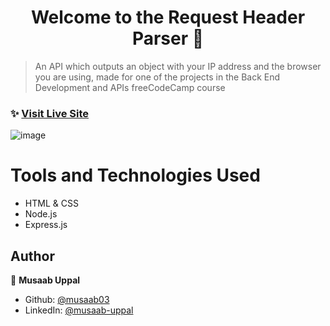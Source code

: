 <h1 align="center">Welcome to the Request Header Parser 👋</h1>

> An API which outputs an object with your IP address and the browser you are using, made for one of the projects in the Back End Development and APIs freeCodeCamp course

### ✨ [Visit Live Site](https://build-a-header-parser.mu668.repl.co/)

![image](https://user-images.githubusercontent.com/103457332/236342659-a6c2821e-5622-4376-83ed-f3fb03285c99.png)

# Tools and Technologies Used
- HTML & CSS
- Node.js
- Express.js

## Author

👤 **Musaab Uppal**

* Github: [@musaab03](https://github.com/musaab03)
* LinkedIn: [@musaab-uppal](https://linkedin.com/in/musaab-uppal)
